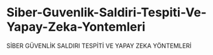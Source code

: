 # Siber-Guvenlik-Saldiri-Tespiti-Ve-Yapay-Zeka-Yontemleri
SİBER GÜVENLİK SALDIRI TESPİTİ VE YAPAY ZEKA YÖNTEMLERİ
